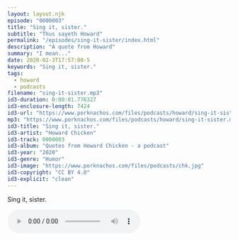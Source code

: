 ```yaml
---
layout: layout.njk
episode: "0000003"
title: "Sing it, sister."
subtitle: "Thus sayeth Howard"
permalink: "/episodes/sing-it-sister/index.html"
description: "A quote from Howard"
summary: "I mean..."
date: 2020-02-3T17:57:00-5
keywords: "Sing it, sister."
tags:
  - howard
  - podcasts
filename: "sing-it-sister.mp3"
id3-duration: 0:00:01.776327
id3-enclosure-length: 7424
id3-url: "https://www.porknachos.com/files/podcasts/howard/sing-it-sister.mp3"
mp3: "https://www.porknachos.com/files/podcasts/howard/sing-it-sister.mp3"
id3-title: "Sing it, sister."
id3-artist: "Howard Chicken"
id3-track: 0000003
id3-album: "Quotes from Howard Chicken - a podcast"
id3-year: "2020"
id3-genre: "Humor"
id3-image: "https://www.porknachos.com/files/podcasts/chk.jpg"
id3-copyright: "CC BY 4.0"
id3-explicit: "clean"
---
```

Sing it, sister.

<audio controls>
  <source src="https://www.porknachos.com/files/podcasts/howard/sing-it-sister.mp3">
</audio>
